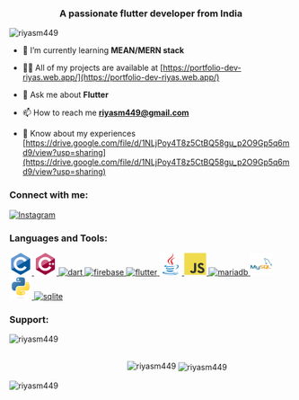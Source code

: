 <h3 align="center">A passionate flutter developer from India</h3>

<p align="left"> <img src="https://komarev.com/ghpvc/?username=riyasm449&label=Profile%20views&color=0e75b6&style=flat" alt="riyasm449" /> </p>


- 🌱 I’m currently learning **MEAN/MERN stack**

- 👨‍💻 All of my projects are available at [https://portfolio-dev-riyas.web.app/](https://portfolio-dev-riyas.web.app/)

- 💬 Ask me about **Flutter**

- 📫 How to reach me **riyasm449@gmail.com**

- 📄 Know about my experiences [https://drive.google.com/file/d/1NLjPoy4T8z5CtBQ58gu_p2O9Gp5q6md9/view?usp=sharing](https://drive.google.com/file/d/1NLjPoy4T8z5CtBQ58gu_p2O9Gp5q6md9/view?usp=sharing)

<h3 align="left">Connect with me:</h3>
<p align="left">
<a href="https://instagram.com/mr.beard__boy" target="blank"><img alt="Instagram" height="30" width="40" /></a>
</p>

<h3 align="left">Languages and Tools:</h3>
<p align="left"> <a href="https://www.cprogramming.com/" target="_blank"> <img src="https://raw.githubusercontent.com/devicons/devicon/master/icons/c/c-original.svg" alt="c" width="40" height="40"/> </a> <a href="https://www.w3schools.com/cpp/" target="_blank"> <img src="https://raw.githubusercontent.com/devicons/devicon/master/icons/cplusplus/cplusplus-original.svg" alt="cplusplus" width="40" height="40"/> </a> <a href="https://dart.dev" target="_blank"> <img src="https://www.vectorlogo.zone/logos/dartlang/dartlang-icon.svg" alt="dart" width="40" height="40"/> </a> <a href="https://firebase.google.com/" target="_blank"> <img src="https://www.vectorlogo.zone/logos/firebase/firebase-icon.svg" alt="firebase" width="40" height="40"/> </a> <a href="https://flutter.dev" target="_blank"> <img src="https://www.vectorlogo.zone/logos/flutterio/flutterio-icon.svg" alt="flutter" width="40" height="40"/> </a> <a href="https://www.java.com" target="_blank"> <img src="https://raw.githubusercontent.com/devicons/devicon/master/icons/java/java-original.svg" alt="java" width="40" height="40"/> </a> <a href="https://developer.mozilla.org/en-US/docs/Web/JavaScript" target="_blank"> <img src="https://raw.githubusercontent.com/devicons/devicon/master/icons/javascript/javascript-original.svg" alt="javascript" width="40" height="40"/> </a> <a href="https://mariadb.org/" target="_blank"> <img src="https://www.vectorlogo.zone/logos/mariadb/mariadb-icon.svg" alt="mariadb" width="40" height="40"/> </a> <a href="https://www.mysql.com/" target="_blank"> <img src="https://raw.githubusercontent.com/devicons/devicon/master/icons/mysql/mysql-original-wordmark.svg" alt="mysql" width="40" height="40"/> </a> <a href="https://www.python.org" target="_blank"> <img src="https://raw.githubusercontent.com/devicons/devicon/master/icons/python/python-original.svg" alt="python" width="40" height="40"/> </a> <a href="https://www.sqlite.org/" target="_blank"> <img src="https://www.vectorlogo.zone/logos/sqlite/sqlite-icon.svg" alt="sqlite" width="40" height="40"/> </a> </p>

<h3 align="left">Support:</h3>
<p><a href="https://www.buymeacoffee.com/riyasm449"> <img align="left" src="https://cdn.buymeacoffee.com/buttons/v2/default-yellow.png" height="50" width="210" alt="riyasm449" /></a></p><br><br>

<p><img align="left" src="https://github-readme-stats.vercel.app/api/top-langs?username=riyasm449&show_icons=true&locale=en&layout=compact" alt="riyasm449" /></p>

<p>&nbsp;<img align="center" src="https://github-readme-stats.vercel.app/api?username=riyasm449&show_icons=true&locale=en" alt="riyasm449" /></p>

<p><img align="center" src="https://github-readme-streak-stats.herokuapp.com/?user=riyasm449&" alt="riyasm449" /></p>

